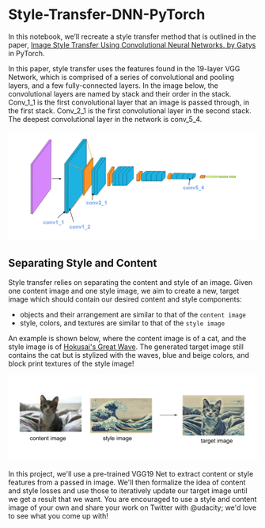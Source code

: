 # Style-Transfer-DNN-PyTorch
In this notebook, we’ll recreate a style transfer method that is outlined in the paper, <a href="https://www.cv-foundation.org/openaccess/content_cvpr_2016/papers/Gatys_Image_Style_Transfer_CVPR_2016_paper.pdf">Image Style Transfer Using Convolutional Neural Networks, by Gatys</a> in PyTorch.

In this paper, style transfer uses the features found in the 19-layer VGG Network, which is comprised of a series of convolutional and pooling layers, and a few fully-connected layers. In the image below, the convolutional layers are named by stack and their order in the stack. Conv_1_1 is the first convolutional layer that an image is passed through, in the first stack. Conv_2_1 is the first convolutional layer in the second stack. The deepest convolutional layer in the network is conv_5_4.

<img src='notebook_ims/vgg19_convlayers.png'/>

## Separating Style and Content
Style transfer relies on separating the content and style of an image. Given one content image and one style image, we aim to create a new, target image which should contain our desired content and style components:

- objects and their arrangement are similar to that of the `content image`
- style, colors, and textures are similar to that of the `style image`

An example is shown below, where the content image is of a cat, and the style image is of <a href="https://en.wikipedia.org/wiki/The_Great_Wave_off_Kanagawa">Hokusai's Great Wave</a>. The generated target image still contains the cat but is stylized with the waves, blue and beige colors, and block print textures of the style image!

<img src="notebook_ims/style_tx_cat.png" />

In this project, we'll use a pre-trained VGG19 Net to extract content or style features from a passed in image. We'll then formalize the idea of content and style losses and use those to iteratively update our target image until we get a result that we want. You are encouraged to use a style and content image of your own and share your work on Twitter with @udacity; we'd love to see what you come up with!
